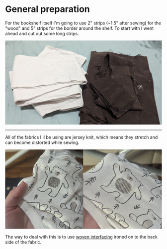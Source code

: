 <h1>General preparation</h1>

For the bookshelf itself I'm going to use 2" strips (~1.5" after sewing) for the "wood" and 5" strips for the border around the shelf. To start with I went ahead and cut out some long strips.

![Long strips of fabric](/images/strips.jpg)

___
All of the fabrics I'll be using are jersey knit, which means they stretch and can become distorted while sewing. 

![Unstretched and stretched jersey fabric](/images/stretchedout.png)

The way to deal with this is to use [woven interfacing](https://en.wikipedia.org/wiki/Interfacing) ironed on to the back side of the fabric.